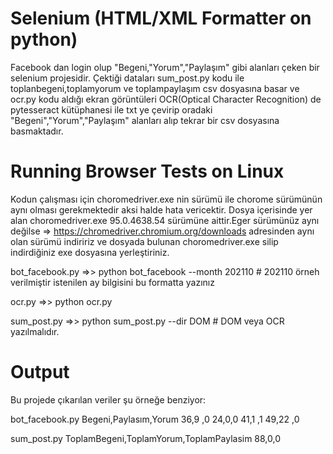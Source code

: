 # Selenium (HTML/XML Formatter on python)
Facebook dan login olup  "Begeni,"Yorum","Paylaşım" gibi alanları çeken bir selenium projesidir. Çektiği dataları 
sum_post.py kodu  ile toplanbegeni,toplamyorum ve toplampaylaşım csv dosyasına basar ve ocr.py kodu aldığı ekran görüntüleri OCR(Optical Character Recognition)  de pytesseract kütüphanesi ile txt ye çevirip oradaki "Begeni","Yorum","Paylaşım" alanları alıp tekrar bir csv dosyasına basmaktadır.


# Running Browser Tests on Linux

Kodun çalışması için choromedriver.exe nin sürümü ile chorome sürümünün aynı olması gerekmektedir aksi halde hata vericektir. Dosya içerisinde yer alan choromedriver.exe 95.0.4638.54 sürümüne aittir.Eger sürümünüz aynı değilse  => https://chromedriver.chromium.org/downloads  adresinden aynı olan sürümü indiririz ve dosyada bulunan choromedriver.exe silip indirdiğiniz exe dosyasına yerleştiriniz.

bot_facebook.py  =>> python bot_facebook --month 202110  # 202110 örneh verilmiştir istenilen ay bilgisini bu formatta yazınız

ocr.py =>> python ocr.py

sum_post.py =>> python sum_post.py --dir DOM # DOM veya OCR yazılmalıdır.

# Output
Bu projede  çıkarılan veriler şu örneğe benziyor:

bot_facebook.py
Begeni,Paylasım,Yorum
36,9 ,0
24,0,0
41,1 ,1 
49,22 ,0

sum_post.py
ToplamBegeni,ToplamYorum,ToplamPaylasim
88,0,0
